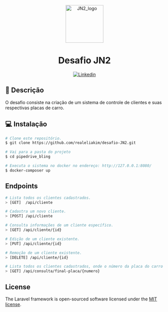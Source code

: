 <p align="center">
  <img src="https://res.cloudinary.com/dte7upwcr/image/upload/blog/blog2/sites-para-criar-loja-virtual/image_11-jn2.jpg" alt="JN2_logo" height="120"/>
</p>
<h1 align="center">
  Desafio JN2
</h1>


<p align="center">
  <a href="https://www.linkedin.com/in/realeliakim/">
    <img alt="Linkedin" src="https://img.shields.io/badge/-Eliakim%20Aquino-0e76a8?label=Linkedin&logo=linkedin&style=flat-square"/>
  </a>
</p>

## :page_facing_up: Descrição

O desafio consiste na criação de um sistema de controle de clientes e suas respectivas placas de carro.


## :computer: Instalação

```bash
# Clone este repositório.
$ git clone https://github.com/realeliakim/desafio-JN2.git

# Vai para a pasta do projeto
$ cd pipedrive_bling

# Executa o sistema no docker no endereço: http://127.0.0.1:8080/
$ docker-composer up

```

## Endpoints

```bash
# Lista todos os clientes cadastrados.
> [GET]  /api/cliente

# Cadastra um novo cliente.
> [POST] /api/cliente

# Consulta informações de um cliente específico.
> [GET] /api/cliente/{id}

# Edição de um cliente existente.
> [PUT] /api/cliente/{id}

# Remoção de um cliente existente.
> [DELETE] /api/cliente/{id}

# Lista todos os clientes cadastrados, onde o número da placa do carro é igual ao informado.
> [GET] /api/consulta/final-placa/{numero}

```


## License

The Laravel framework is open-sourced software licensed under the [MIT license](https://opensource.org/licenses/MIT).
